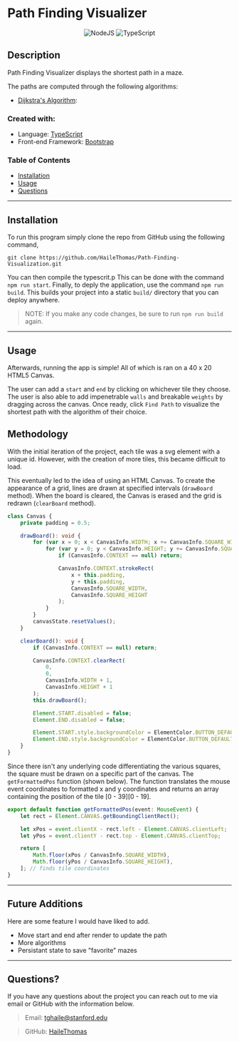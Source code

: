 # Path Finding Visualizer

<div align="center">

![NodeJS](https://img.shields.io/badge/node.js-6DA55F?style=for-the-badge&logo=node.js&logoColor=white) ![TypeScript](https://img.shields.io/badge/TypeScript-007ACC?style=for-the-badge&logo=typescript&logoColor=white)

</div>

## Description

Path Finding Visualizer displays the shortest path in a maze.

The paths are computed through the following algorithms:

- [Dijkstra's Algorithm](https://en.wikipedia.org/wiki/Dijkstra%27s_algorithm):

### Created with:

- Language: [TypeScript](https://www.typescriptlang.org/)
- Front-end Framework: [Bootstrap](https://getbootstrap.com/)

### Table of Contents

- [Installation](#installation)
- [Usage](#usage)
- [Questions](#questions)

---

## Installation

To run this program simply clone the repo from GitHub using the following command,

```
git clone https://github.com/HaileThomas/Path-Finding-Visualization.git
```

You can then compile the typescrit.p This can be done with the command `npm run start`. Finally, to deply the application, use the command `npm run build`. This builds your project into a static `build/` directory that you can deploy anywhere.

> NOTE: If you make any code changes, be sure to run `npm run build` again.

---

## Usage

Afterwards, running the app is simple! All of which is ran on a 40 x 20 HTML5 Canvas.

The user can add a `start` and `end` by clicking on whichever tile they choose. The user is also able to add impenetrable `walls` and breakable `weights` by dragging across the canvas. Once ready, click `Find Path` to visualize the shortest path with the algorithm of their choice.

## Methodology

With the initial iteration of the project, each tile was a svg element with a unique id. However, with the creation of more tiles, this became difficult to load.

This eventually led to the idea of using an HTML Canvas. To create the appearance of a grid, lines are drawn at specified intervals (`drawBoard` method). When the board is cleared, the Canvas is erased and the grid is redrawn (`clearBoard` method).

```typescript
class Canvas {
	private padding = 0.5;

	drawBoard(): void {
		for (var x = 0; x < CanvasInfo.WIDTH; x += CanvasInfo.SQUARE_WIDTH) {
			for (var y = 0; y < CanvasInfo.HEIGHT; y += CanvasInfo.SQUARE_HEIGHT) {
				if (CanvasInfo.CONTEXT == null) return;

				CanvasInfo.CONTEXT.strokeRect(
					x + this.padding,
					y + this.padding,
					CanvasInfo.SQUARE_WIDTH,
					CanvasInfo.SQUARE_HEIGHT
				);
			}
		}
		canvasState.resetValues();
	}

	clearBoard(): void {
		if (CanvasInfo.CONTEXT == null) return;

		CanvasInfo.CONTEXT.clearRect(
			0,
			0,
			CanvasInfo.WIDTH + 1,
			CanvasInfo.HEIGHT + 1
		);
		this.drawBoard();

		Element.START.disabled = false;
		Element.END.disabled = false;

		Element.START.style.backgroundColor = ElementColor.BUTTON_DEFAULT_COLOR;
		Element.END.style.backgroundColor = ElementColor.BUTTON_DEFAULT_COLOR;
	}
}
```

Since there isn't any underlying code differentiating the various squares, the square must be drawn on a specific part of the canvas. The `getFormattedPos` function (shown below). The function translates the mouse event coordinates to formatted x and y coordinates and returns an array containing the position of the tile [0 - 39][0 - 19].

```typescript
export default function getFormattedPos(event: MouseEvent) {
	let rect = Element.CANVAS.getBoundingClientRect();

	let xPos = event.clientX - rect.left - Element.CANVAS.clientLeft;
	let yPos = event.clientY - rect.top - Element.CANVAS.clientTop;

	return [
		Math.floor(xPos / CanvasInfo.SQUARE_WIDTH),
		Math.floor(yPos / CanvasInfo.SQUARE_HEIGHT),
	]; // finds tile coordinates
}
```

---

## Future Additions

Here are some feature I would have liked to add.

- Move start and end after render to update the path
- More algorithms
- Persistant state to save "favorite" mazes

---

## Questions?

If you have any questions about the project you can reach out to me via email or GitHub with the information below.

> Email: tghaile@stanford.edu

> GitHub: [HaileThomas](https://github.com/HaileThomas)
